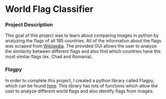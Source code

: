 # World Flag Classifier
### Project Description
This goal of this project was to learn about comparing Images in python by analyzing the flags of all 195 countries. All of the information about the flags was scraped from [Wikipedia](https://en.wikipedia.org/wiki/Gallery_of_sovereign_state_flags). The provided GUI allows the user to analyze the similarity between different flags and also find which countries have the most similar flags (ex. Chad and Romania).
### Flagpy
In order to complete this project, I created a python library called Flagpy, which can be found [here](https://pypi.org/project/flagpy/). This library has lots of functions which allow the user to analyze different world flags and also identify flags from images.  